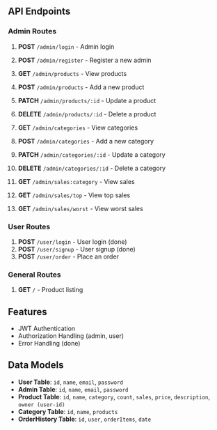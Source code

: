 ## API Endpoints

### Admin Routes

1. **POST** `/admin/login` - Admin login
2. **POST** `/admin/register` - Register a new admin

3. **GET** `/admin/products` - View products
4. **POST** `/admin/products` - Add a new product
5. **PATCH** `/admin/products/:id` - Update a product
6. **DELETE** `/admin/products/:id` - Delete a product

7. **GET** `/admin/categories` - View categories
8. **POST** `/admin/categories` - Add a new category
9. **PATCH** `/admin/categories/:id` - Update a category
10. **DELETE** `/admin/categories/:id` - Delete a category

11. **GET** `/admin/sales:category` - View sales
12. **GET** `/admin/sales/top` - View top sales
13. **GET** `/admin/sales/worst` - View worst sales

### User Routes

1. **POST** `/user/login` - User login (done)
2. **POST** `/user/signup` - User signup (done)
3. **POST** `/user/order` - Place an order

### General Routes

1. **GET** `/` - Product listing

## Features

- JWT Authentication
- Authorization Handling (admin, user)
- Error Handling (done)

## Data Models

- **User Table**: `id`, `name`, `email`, `password`
- **Admin Table**: `id`, `name`, `email`, `password`
- **Product Table**: `id`, `name`, `category`, `count`, `sales`, `price`, `description`, `owner (user-id)`
- **Category Table**: `id`, `name`, `products`
- **OrderHistory Table**: `id`, `user`, `orderItems`, `date`
